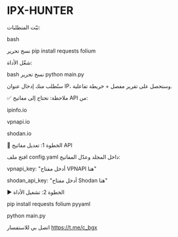 # IPX-HUNTER


ثبّت المتطلبات:

bash

نسخ
تحرير
pip install requests folium

شغّل الأداة:

bash
نسخ
تحرير
python main.py

ستُطلب منك إدخال عنوان IP، وستحصل على تقرير مفصل + خريطة تفاعلية.

✅ ملاحظة: تحتاج إلى مفاتيح API من:

ipinfo.io

vpnapi.io

shodan.io





🔑 الخطوة 1: تعديل مفاتيح API

افتح ملف config.yaml داخل المجلد وعدّل المفاتيح:


vpnapi_key: "أدخل مفتاح VPNAPI هنا"

shodan_api_key: "أدخل مفتاح Shodan هنا"



▶️ الخطوة 2: تشغيل الأداة


pip install requests folium pyyaml

python main.py



اتصل بي للاستفسار https://t.me/c_bgx
